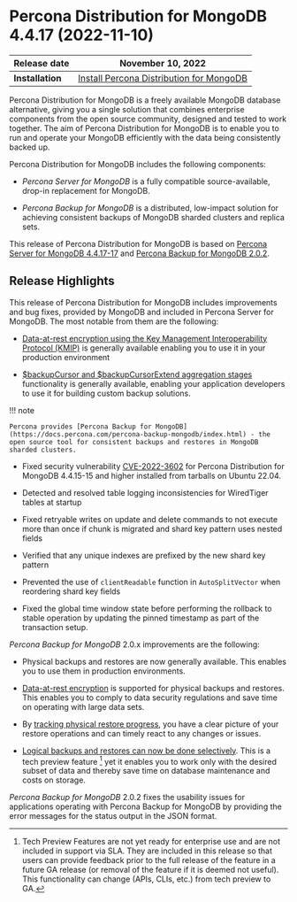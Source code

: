 # Percona Distribution for MongoDB 4.4.17 (2022-11-10)

| **Release date** | November 10, 2022   |
| ---------------- | ------------------ |
| **Installation** | [Install Percona Distribution for MongoDB](installation.md)|
    

Percona Distribution for MongoDB is a freely available MongoDB database alternative, giving you a single solution that combines enterprise components from the open source community, designed and tested to work together. The aim of Percona Distribution for MongoDB is to enable you to run and operate your
MongoDB efficiently with the data being consistently backed up.

Percona Distribution for MongoDB includes the following components:

* *Percona Server for MongoDB* is a fully compatible source-available, drop-in replacement
for MongoDB.

* *Percona Backup for MongoDB* is a distributed, low-impact solution for achieving
consistent backups of MongoDB sharded clusters and replica sets.

This release of Percona Distribution for MongoDB is based on [Percona Server for MongoDB 4.4.17-17](https://docs.percona.com/percona-server-for-mongodb/4.4/release_notes/4.4.17-17.html) and [Percona Backup for MongoDB 2.0.2](https://docs.percona.com/percona-backup-mongodb/release-notes/2.0.2.html).

## Release Highlights

This release of Percona Distribution for MongoDB includes improvements and bug fixes, provided by MongoDB and included in Percona Server for MongoDB. The most notable from them are the following:

* [Data-at-rest encryption using the Key Management Interoperability Protocol (KMIP)](https://docs.percona.com/percona-server-for-mongodb/4.4/kmip.html) is generally available enabling you to use it in your production environment

* [$backupCursor and $backupCursorExtend aggregation stages](https://docs.percona.com/percona-server-for-mongodb/4.4/backup-cursor.html) functionality is generally available, enabling your application developers to use it for building custom backup solutions.

!!! note

    Percona provides [Percona Backup for MongoDB](https://docs.percona.com/percona-backup-mongodb/index.html) - the open source tool for consistent backups and restores in MongoDB sharded clusters.

* Fixed security vulnerability [CVE-2022-3602](https://cve.mitre.org/cgi-bin/cvename.cgi?name=CVE-2022-3602) for Percona Distribution for MongoDB 4.4.15-15 and higher installed from tarballs on Ubuntu 22.04.

* Detected and resolved table logging inconsistencies for WiredTiger tables at startup

* Fixed retryable writes on update and delete commands to not execute more than once if chunk is migrated and shard key pattern uses nested fields

* Verified that any unique indexes are prefixed by the new shard key pattern

* Prevented the use of `clientReadable` function in `AutoSplitVector` when reordering shard key fields

* Fixed the global time window state before performing the rollback to stable operation by updating the pinned timestamp as part of the transaction setup.

*Percona Backup for MongoDB* 2.0.x improvements are the following:

* Physical backups and restores are now generally available. This enables you to use them in production environments.

* [Data-at-rest encryption](https://docs.percona.com/percona-backup-mongodb/usage/restore.html#physical-restores-with-data-at-rest-encryption) is supported for physical backups and restores. This enables you to comply to data security regulations and save time on operating with large data sets.

* By [tracking physical restore progress](https://docs.percona.com/percona-backup-mongodb/usage/restore-progress.html), you have a clear picture of your restore operations and can timely react to any changes or issues.

* [Logical backups and restores can now be done selectively](https://docs.percona.com/percona-backup-mongodb/usage/selective-backup.html). This is a tech preview feature [^1] yet it enables you to work only with the desired subset of data and thereby save time on database maintenance and costs on storage.

*Percona Backup for MongoDB* 2.0.2 fixes the usability issues for applications operating with Percona Backup for MongoDB by providing the error messages for the status output in the JSON format.

[^1]: Tech Preview Features are not yet ready for enterprise use and are not included in support via SLA. They are included in this release so that users can provide feedback prior to the full release of the feature in a future GA release (or removal of the feature if it is deemed not useful). This functionality can change (APIs, CLIs, etc.) from tech preview to GA.